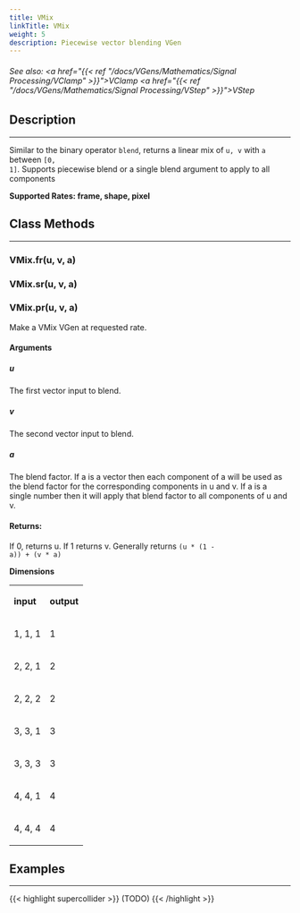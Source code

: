 ```yaml
---
title: VMix
linkTitle: VMix
weight: 5
description: Piecewise vector blending VGen
---
```

<!-- generated file, please edit the original .schelp file(in the Scintillator repository) and then run schelpToMarkDown.scdscript to regenerate. -->
###### See also: <a href="{{< ref "/docs/VGens/Mathematics/Signal Processing/VClamp" >}}">VClamp</a> <a href="{{< ref "/docs/VGens/Mathematics/Signal Processing/VStep" >}}">VStep</a> 



## Description
---



Similar to the binary operator <code>blend</code>, returns a linear mix of <code>u, v</code> with <code>a</code> between <code>[0, 1]</code>. Supports piecewise blend or a single blend argument to apply to all components



<strong>Supported Rates: frame, shape, pixel</strong>



## Class Methods
---



### VMix.fr(u, v, a)



### VMix.sr(u, v, a)



### VMix.pr(u, v, a)



Make a VMix VGen at requested rate.



#### Arguments

##### u



The first vector input to blend.



##### v



The second vector input to blend.



##### a



The blend factor. If a is a vector then each component of a will be used as the blend factor for the corresponding components in u and v. If a is a single number then it will apply that blend factor to all components of u and v.





#### Returns:



If 0, returns u. If 1 returns v. Generally returns <code>(u * (1 - a)) + (v * a)</code>



<strong>Dimensions</strong>


<table>
<tr><td>

<strong>input</strong>

</td><td>

<strong>output</strong>

</td></tr>
<tr><td>

1, 1, 1

</td><td>

1

</td></tr>
<tr><td>

2, 2, 1

</td><td>

2

</td></tr>
<tr><td>

2, 2, 2

</td><td>

2

</td></tr>
<tr><td>

3, 3, 1

</td><td>

3

</td></tr>
<tr><td>

3, 3, 3

</td><td>

3

</td></tr>
<tr><td>

4, 4, 1

</td><td>

4

</td></tr>
<tr><td>

4, 4, 4

</td><td>

4

</td></tr>

</table>


## Examples
---



{{< highlight supercollider >}}
(TODO)
{{< /highlight >}}

